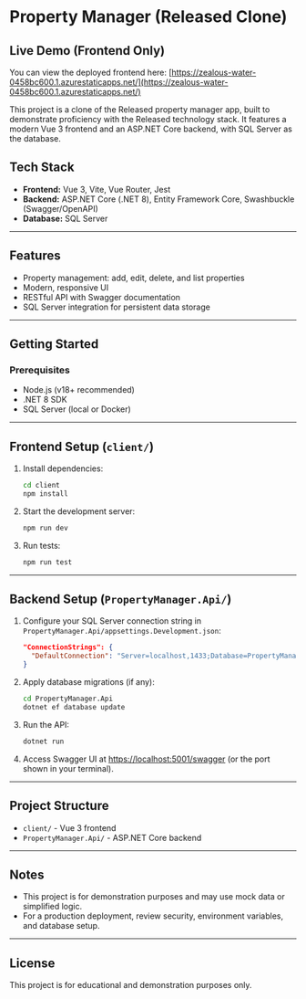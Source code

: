 # Property Manager (Released Clone)

## Live Demo (Frontend Only)

You can view the deployed frontend here: [https://zealous-water-0458bc600.1.azurestaticapps.net/](https://zealous-water-0458bc600.1.azurestaticapps.net/)

This project is a clone of the Released property manager app, built to demonstrate proficiency with the Released technology stack. It features a modern Vue 3 frontend and an ASP.NET Core backend, with SQL Server as the database.

## Tech Stack

- **Frontend:** Vue 3, Vite, Vue Router, Jest
- **Backend:** ASP.NET Core (.NET 8), Entity Framework Core, Swashbuckle (Swagger/OpenAPI)
- **Database:** SQL Server

---

## Features

- Property management: add, edit, delete, and list properties
- Modern, responsive UI
- RESTful API with Swagger documentation
- SQL Server integration for persistent data storage

---

## Getting Started

### Prerequisites
- Node.js (v18+ recommended)
- .NET 8 SDK
- SQL Server (local or Docker)

---

## Frontend Setup (`client/`)

1. Install dependencies:
   ```sh
   cd client
   npm install
   ```
2. Start the development server:
   ```sh
   npm run dev
   ```
3. Run tests:
   ```sh
   npm run test
   ```

---

## Backend Setup (`PropertyManager.Api/`)

1. Configure your SQL Server connection string in `PropertyManager.Api/appsettings.Development.json`:
   ```json
   "ConnectionStrings": {
     "DefaultConnection": "Server=localhost,1433;Database=PropertyManagerDb;User Id=sa;Password=Your_password123;"
   }
   ```
2. Apply database migrations (if any):
   ```sh
   cd PropertyManager.Api
   dotnet ef database update
   ```
3. Run the API:
   ```sh
   dotnet run
   ```
4. Access Swagger UI at [https://localhost:5001/swagger](https://localhost:5001/swagger) (or the port shown in your terminal).

---

## Project Structure

- `client/` - Vue 3 frontend
- `PropertyManager.Api/` - ASP.NET Core backend

---

## Notes
- This project is for demonstration purposes and may use mock data or simplified logic.
- For a production deployment, review security, environment variables, and database setup.

---

## License

This project is for educational and demonstration purposes only. 